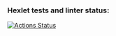 ### Hexlet tests and linter status:
[![Actions Status](https://github.com/statevdev/rails-project-64/actions/workflows/hexlet-check.yml/badge.svg)](https://github.com/statevdev/rails-project-64/actions)